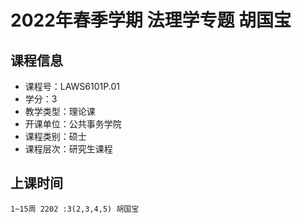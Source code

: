 # 2022年春季学期 法理学专题 胡国宝






## 课程信息

- 课程号：LAWS6101P.01
- 学分：3
- 教学类型：理论课
- 开课单位：公共事务学院
- 课程类别：硕士
- 课程层次：研究生课程

## 上课时间

```
1~15周 2202 :3(2,3,4,5) 胡国宝
```

